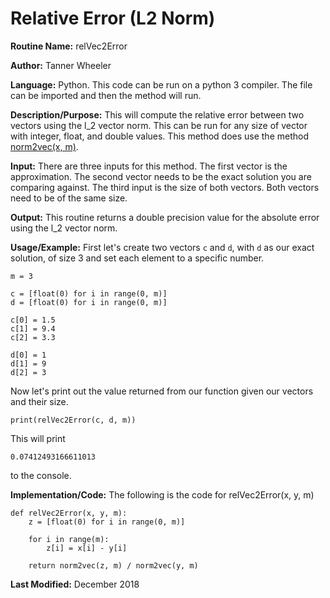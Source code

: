 # Relative Error (L2 Norm)

**Routine Name:** relVec2Error

**Author:** Tanner Wheeler

**Language:** Python. This code can be run on a python 3 compiler. The file can be imported and then the method will run.

**Description/Purpose:** This will compute the relative error between two vectors using the l_2 vector norm.  This can be run for any size of vector with integer, float, and double values.  This method does use the method [norm2vec(x, m)](https://tannerwheeler.github.io/math4610/softwareManual/hw3/l2norm).

**Input:** There are three inputs for this method. The first vector is the approximation.  The second vector needs to be the exact solution you are comparing against.  The third input is the size of both vectors.  Both vectors need to be of the same size.

**Output:** This routine returns a double precision value for the absolute error using the l_2 vector norm.

**Usage/Example:**
First let's create two vectors `c` and `d`, with `d` as our exact solution, of size 3 and set each element to a specific number.
```
m = 3

c = [float(0) for i in range(0, m)]
d = [float(0) for i in range(0, m)]

c[0] = 1.5
c[1] = 9.4
c[2] = 3.3

d[0] = 1
d[1] = 9
d[2] = 3
```
Now let's print out the value returned from our function given our vectors and their size.
```
print(relVec2Error(c, d, m))
```
This will print
```
0.07412493166611013
```
to the console.


**Implementation/Code:** The following is the code for relVec2Error(x, y, m)
```
def relVec2Error(x, y, m):
    z = [float(0) for i in range(0, m)]
    
    for i in range(m):
        z[i] = x[i] - y[i]
    
    return norm2vec(z, m) / norm2vec(y, m)
```

**Last Modified:** December 2018
